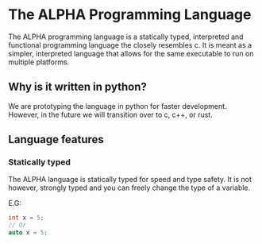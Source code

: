 # The ALPHA Programming Language

The ALPHA programming language is a statically typed, interpreted and functional programming language the closely resembles c. It is meant as a simpler, interpreted language that allows for the same executable to run on multiple platforms.

## Why is it written in python?

We are prototyping the language in python for faster development. However, in the future we will transition over to c, c++, or rust.

## Language features

### Statically typed

The ALPHA language is statically typed for speed and type safety.
It is not however, strongly typed and you can freely change the type of a variable.

E.G:
``` c++
int x = 5;
// Or
auto x = 5;
```